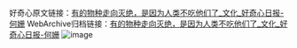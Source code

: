 好奇心原文链接：[有的物种走向灭绝，是因为人类不吃他们了_文化_好奇心日报-何姗](https://www.qdaily.com/articles/9324.html)
WebArchive归档链接：[有的物种走向灭绝，是因为人类不吃他们了_文化_好奇心日报-何姗](http://web.archive.org/web/20190623154054/https://www.qdaily.com/articles/9324.html)
![image](http://ww3.sinaimg.cn/large/007d5XDpgy1g3vf0wknxxj30u010s1kx)